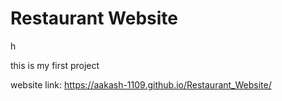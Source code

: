 ﻿# Restaurant Website
h

this is my first project

website link: https://aakash-1109.github.io/Restaurant_Website/



